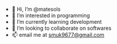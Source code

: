 - 👋 Hi, I’m @matesols
- 👀 I’m interested in programming
- 🌱 I’m currently learning development
- 💞️ I’m looking to collaborate on softwares
- 📫 email me at smuk9677@gmail.com
